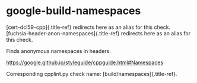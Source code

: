 # google-build-namespaces

[cert-dcl59-cpp]{.title-ref} redirects here as an alias for this check.
[fuchsia-header-anon-namespaces]{.title-ref} redirects here as an alias
for this check.

Finds anonymous namespaces in headers.

<https://google.github.io/styleguide/cppguide.html#Namespaces>

Corresponding cpplint.py check name: [build/namespaces]{.title-ref}.
